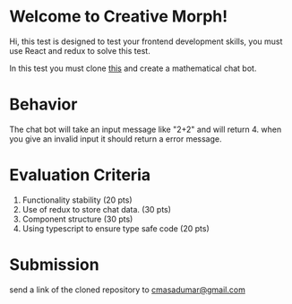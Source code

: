 # Welcome to Creative Morph!

Hi, this test is designed to test your frontend development skills, you must use   React and redux to solve this test.

In this test you must clone [this](https://github.com/CM-AsadUmar/cm-react-test) and create a mathematical chat bot.

# Behavior
The chat bot will take an input message like "2+2" and will return 4. when you give an invalid input it should return a error message.

# Evaluation Criteria
1. Functionality stability (20 pts)
2. Use of redux to store chat data. (30 pts)
3. Component structure (30 pts)
4. Using typescript to ensure type safe code (20 pts)


# Submission
send a link of the cloned repository to cmasadumar@gmail.com 
